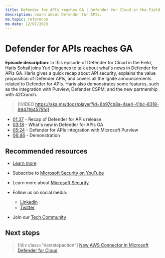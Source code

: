 ```yaml
---
title: Defender for APIs reaches GA | Defender for Cloud in the Field 
description: Learn about Defender for APIs.
ms.topic: reference
ms.date: 12/07/2023
---
```


# Defender for APIs reaches GA

**Episode description**: In this episode of Defender for Cloud in the Field, Haris Sohail joins Yuri Diogenes to talk about what's news in Defender for APIs GA. Haris gives a quick recap about API security, explains the value proposition of Defender APIs, and covers all the Ignite announcements related to Defender for APIs. Haris also demonstrates some features, such as the integration with Purview, Defender CSPM, and the new partnership with 42Crunch.

> [!VIDEO https://aka.ms/docs/player?id=6b97cb8a-4ae4-41bc-8318-8947f64575fd]

- [01:37](/shows/mdc-in-the-field/data-security#time=01m37s) - Recap of Defender for APIs release
- [03:18](/shows/mdc-in-the-field/data-security#time=03m18s) - What's new in Defender for APIs GA
- [05:24](/shows/mdc-in-the-field/data-security#time=05m24s) - Defender for APIs integration with Microsoft Purview
- [06:46](/shows/mdc-in-the-field/data-security#time=06m46s) - Demonstration

## Recommended resources

- [Learn more](https://techcommunity.microsoft.com/t5/microsoft-defender-for-cloud/announcing-microsoft-defender-for-cloud-capabilities-to-counter/ba-p/3876012)
- Subscribe to [Microsoft Security on YouTube](https://www.youtube.com/playlist?list=PL3ZTgFEc7LysiX4PfHhdJPR7S8mGO14YS)
- Learn more about [Microsoft Security](https://msft.it/6002T9HQY)

- Follow us on social media:

  - [LinkedIn](https://www.linkedin.com/showcase/microsoft-security/)
  - [Twitter](https://twitter.com/msftsecurity)

- Join our [Tech Community](https://aka.ms/SecurityTechCommunity)

## Next steps

> [!div class="nextstepaction"]
> [New AWS Connector in Microsoft Defender for Cloud](episode-one.md)
